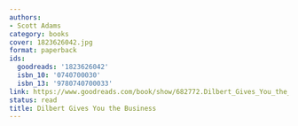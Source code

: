 ```yaml
---
authors:
- Scott Adams
category: books
cover: 1823626042.jpg
format: paperback
ids:
  goodreads: '1823626042'
  isbn_10: '0740700030'
  isbn_13: '9780740700033'
link: https://www.goodreads.com/book/show/682772.Dilbert_Gives_You_the_Business
status: read
title: Dilbert Gives You the Business
---
```

